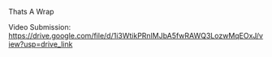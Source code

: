 Thats A Wrap

Video Submission: https://drive.google.com/file/d/1i3WtikPRnlMJbA5fwRAWQ3LozwMqEOxJ/view?usp=drive_link
